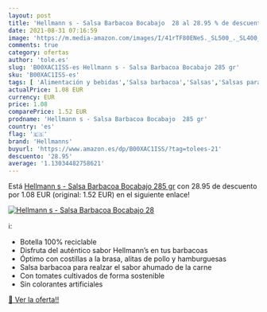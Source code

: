 ```yaml
---
layout: post
title: 'Hellmann s - Salsa Barbacoa Bocabajo  28 al 28.95 % de descuento'
date: 2021-08-31 07:16:59
image: 'https://m.media-amazon.com/images/I/41rTF80ENeS._SL500_._SL400_.jpg'
comments: true
category: ofertas
author: 'tole.es'
slug: 'B00XAC1ISS-es Hellmann s - Salsa Barbacoa Bocabajo 285 gr'
sku: 'B00XAC1ISS-es'
tags: [ 'Alimentación y bebidas','Salsa barbacoa','Salsas','Salsas para servir y cocinar','barbacoa','hellmanns','salsa', ]
actualPrice: 1.08 EUR
currency: EUR
price: 1.08
comparePrice: 1.52 EUR
prodname: 'Hellmann s - Salsa Barbacoa Bocabajo  285 gr'
country: 'es'
flag: '🇪🇸'
brand: 'Hellmanns'
buyurl: 'https://www.amazon.es/dp/B00XAC1ISS/?tag=tolees-21'
descuento: '28.95'
average: '1.13034482758621'
---
```


Está [Hellmann s - Salsa Barbacoa Bocabajo  285 gr](https://www.amazon.es/dp/B00XAC1ISS/?tag=tolees-21) con 28.95 de descuento por 1.08 EUR (original: 1.52 EUR) en el siguiente enlace!

[![Hellmann s - Salsa Barbacoa Bocabajo  28](https://m.media-amazon.com/images/I/41rTF80ENeS._SL500_._SL400_.jpg)](https://www.amazon.es/dp/B00XAC1ISS/?tag=tolees-21)

ℹ️:

- Botella 100% reciclable
- Disfruta del auténtico sabor Hellmann’s en tus barbacoas
- Óptimo con costillas a la brasa, alitas de pollo y hamburguesas
- Salsa barbacoa para realzar el sabor ahumado de la carne
- Con tomates cultivados de forma sostenible​
- Sin colorantes artificiales​

[🛒 Ver la oferta!!](https://www.amazon.es/dp/B00XAC1ISS/?tag=tolees-21)
